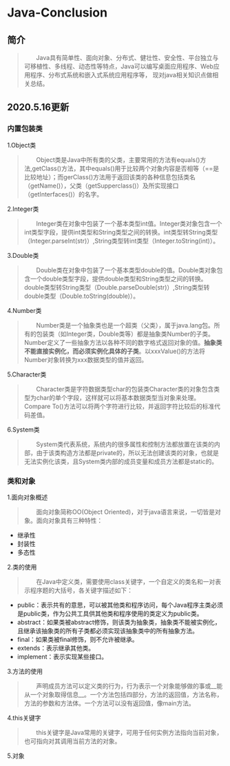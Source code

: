# Java-Conclusion  

简介
----
>&#160; &#160; &#160; &#160;Java具有简单性、面向对象、分布式、健壮性、安全性、平台独立与可移植性、多线程、动态性等特点，Java可以编写桌面应用程序、Web应用程序、分布式系统和嵌入式系统应用程序等， 现对java相关知识点做相关总结。
    
2020.5.16更新
------

### 内置包装类    
1.Object类  
>&#160; &#160; &#160; &#160;Object类是Java中所有类的父类，主要常用的方法有equals()方法,getClass()方法，其中equals()用于比较两个对象内容是否相等（==是比较地址）；而gerClass()方法用于返回该类的各种信息包括类名（getName()），父类（getSupperclass()）及所实现接口（getInterfaces()）的名字。  

2.Integer类  
>&#160; &#160; &#160; &#160;Integer类在对象中包装了一个基本类型int值。Integer类对象包含一个int类型字段，提供int类型和String类型之间的转换。int类型转String类型（Integer.parseInt(str)）,String类型转int类型（Integer.toString(int)）。  

3.Double类
>&#160; &#160; &#160; &#160;Double类在对象中包装了一个基本类型double的值。Double类对象包含一个double类型字段，提供double类型和String类型之间的转换。double类型转String类型（Double.parseDouble(str)）,String类型转double类型（Double.toString(double)）。  

4.Number类
>&#160; &#160; &#160; &#160;Number类是一个抽象类也是一个超类（父类），属于java.lang包。所有的包装类（如Integer类，Double类等）都是抽象类Number的子类。Number定义了一些抽象方法以各种不同的数字格式返回对象的值。__抽象类不能直接实例化，而必须实例化具体的子类__。以xxxValue()的方法将Number对象转换为xxx数据类型的值并返回。

5.Character类
>&#160; &#160; &#160; &#160;Character类是字符数据类型char的包装类Character类的对象包含类型为char的单个字段，这样就可以将基本数据类型当对象来处理。Compare To()方法可以将两个字符进行比较，并返回字符比较后的标准代码差值。

6.System类
>&#160; &#160; &#160; &#160;System类代表系统，系统内的很多属性和控制方法都放置在该类的内部，由于该类构造方法都是private的，所以无法创建该类的对象，也就是无法实例化该类，且System类内部的成员变量和成员方法都是static的。


### 类和对象
1.面向对象概述  
>&#160; &#160; &#160; &#160;面向对象简称OO(Object Oriented)，对于java语言来说，一切皆是对象。面向对象具有三种特性：
* 继承性
* 封装性
* 多态性

2.类的使用
>&#160; &#160; &#160; &#160;在Java中定义类，需要使用class关键字，一个自定义的类名和一对表示程序题的大括号，各关键字描述如下：
* public：表示共有的意思，可以被其他类和程序访问，每个Java程序主类必须是public类，作为公共工具供其他类和程序使用的类定义为public类。
* abstract：如果类被abstract修饰，则该类为抽象类，抽象类不能被实例化，且继承该抽象类的所有子类都必须实现该抽象类中的所有抽象方法。
* final：如果类被final修饰，则不允许被继承。
* extends：表示继承其他类。
* implement：表示实现某些接口。

3.方法的使用
>&#160; &#160; &#160; &#160;声明成员方法可以定义类的行为，行为表示一个对象能够做的事或__能从一个对象取得信息__。一个方法包括四部分，方法的返回值，方法名称，方法的参数和方法体。一个方法可以没有返回值，像main方法。

4.this关键字
>&#160; &#160; &#160; &#160;this关键字是Java常用的关键字，可用于任何实例方法指向当前对象，也可指向对其调用当前方法的对象。

5.对象
